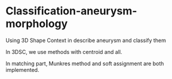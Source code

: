 # Classification-aneurysm-morphology
Using 3D Shape Context in describe aneurysm and classify them

In 3DSC, we use methods with centroid and all.

In matching part, Munkres method and soft assignment are both implemented.

